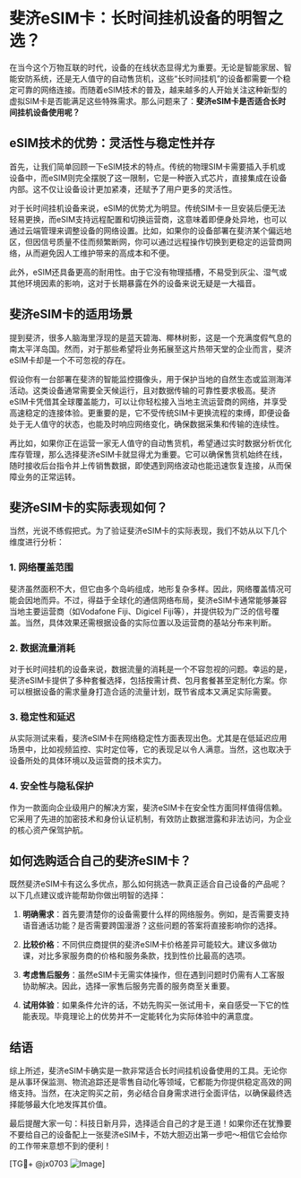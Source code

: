 # 斐济eSIM卡：长时间挂机设备的明智之选？

在当今这个万物互联的时代，设备的在线状态显得尤为重要。无论是智能家居、智能安防系统，还是无人值守的自动售货机，这些“长时间挂机”的设备都需要一个稳定可靠的网络连接。而随着eSIM技术的普及，越来越多的人开始关注这种新型的虚拟SIM卡是否能满足这些特殊需求。那么问题来了：**斐济eSIM卡是否适合长时间挂机设备使用呢？**

## eSIM技术的优势：灵活性与稳定性并存

首先，让我们简单回顾一下eSIM技术的特点。传统的物理SIM卡需要插入手机或设备中，而eSIM则完全摆脱了这一限制，它是一种嵌入式芯片，直接集成在设备内部。这不仅让设备设计更加紧凑，还赋予了用户更多的灵活性。

对于长时间挂机设备来说，eSIM的优势尤为明显。传统SIM卡一旦安装后便无法轻易更换，而eSIM支持远程配置和切换运营商，这意味着即便身处异地，也可以通过云端管理来调整设备的网络设置。比如，如果你的设备部署在斐济某个偏远地区，但因信号质量不佳而频繁断网，你可以通过远程操作切换到更稳定的运营商网络，从而避免因人工维护带来的高成本和不便。

此外，eSIM还具备更高的耐用性。由于它没有物理插槽，不易受到灰尘、湿气或其他环境因素的影响，这对于长期暴露在外的设备来说无疑是一大福音。

## 斐济eSIM卡的适用场景

提到斐济，很多人脑海里浮现的是蓝天碧海、椰林树影，这是一个充满度假气息的南太平洋岛国。然而，对于那些希望将业务拓展至这片热带天堂的企业而言，斐济eSIM卡却是一个不可忽视的存在。

假设你有一台部署在斐济的智能监控摄像头，用于保护当地的自然生态或监测海洋活动。这类设备通常需要全天候运行，且对数据传输的可靠性要求极高。斐济eSIM卡凭借其全球覆盖能力，可以让你轻松接入当地主流运营商的网络，并享受高速稳定的连接体验。更重要的是，它不受传统SIM卡更换流程的束缚，即便设备处于无人值守的状态，也能及时响应网络变化，确保数据采集和传输的连续性。

再比如，如果你正在运营一家无人值守的自动售货机，希望通过实时数据分析优化库存管理，那么选择斐济eSIM卡就显得尤为重要。它可以确保售货机始终在线，随时接收后台指令并上传销售数据，即使遇到网络波动也能迅速恢复连接，从而保障业务的正常运转。

## 斐济eSIM卡的实际表现如何？

当然，光说不练假把式。为了验证斐济eSIM卡的实际表现，我们不妨从以下几个维度进行分析：

### 1. 网络覆盖范围
斐济虽然面积不大，但它由多个岛屿组成，地形复杂多样。因此，网络覆盖情况可能会因地而异。不过，得益于全球化的通信网络布局，斐济eSIM卡通常能够兼容当地主要运营商（如Vodafone Fiji、Digicel Fiji等），并提供较为广泛的信号覆盖。当然，具体效果还需根据设备的实际位置以及运营商的基站分布来判断。

### 2. 数据流量消耗
对于长时间挂机的设备来说，数据流量的消耗是一个不容忽视的问题。幸运的是，斐济eSIM卡提供了多种套餐选择，包括按需计费、包月套餐甚至定制化方案。你可以根据设备的需求量身打造合适的流量计划，既节省成本又满足实际需要。

### 3. 稳定性和延迟
从实际测试来看，斐济eSIM卡在网络稳定性方面表现出色。尤其是在低延迟应用场景中，比如视频监控、实时定位等，它的表现足以令人满意。当然，这也取决于设备所处的具体环境以及运营商的技术实力。

### 4. 安全性与隐私保护
作为一款面向企业级用户的解决方案，斐济eSIM卡在安全性方面同样值得信赖。它采用了先进的加密技术和身份认证机制，有效防止数据泄露和非法访问，为企业的核心资产保驾护航。

## 如何选购适合自己的斐济eSIM卡？

既然斐济eSIM卡有这么多优点，那么如何挑选一款真正适合自己设备的产品呢？以下几点建议或许能帮助你做出明智的选择：

1. **明确需求**：首先要清楚你的设备需要什么样的网络服务。例如，是否需要支持语音通话功能？是否需要跨国漫游？这些问题的答案将直接影响你的选择。
   
2. **比较价格**：不同供应商提供的斐济eSIM卡价格差异可能较大。建议多做功课，对比多家服务商的价格和服务条款，找到性价比最高的选项。

3. **考虑售后服务**：虽然eSIM卡无需实体操作，但在遇到问题时仍需有人工客服协助解决。因此，选择一家售后服务完善的服务商至关重要。

4. **试用体验**：如果条件允许的话，不妨先购买一张试用卡，亲自感受一下它的性能表现。毕竟理论上的优势并不一定能转化为实际体验中的满意度。

## 结语

综上所述，斐济eSIM卡确实是一款非常适合长时间挂机设备使用的工具。无论你是从事环保监测、物流追踪还是零售自动化等领域，它都能为你提供稳定高效的网络支持。当然，在决定购买之前，务必结合自身需求进行全面评估，以确保最终选择能够最大化地发挥其价值。

最后提醒大家一句：科技日新月异，选择适合自己的才是王道！如果你还在犹豫要不要给自己的设备配上一张斐济eSIM卡，不妨大胆迈出第一步吧～相信它会给你的工作带来意想不到的便利！

[TG💪+ @jx0703 ![Image](https://github.com/user-attachments/assets/dbca1d08-cadb-493c-b0ec-ad6f7a83f270)]